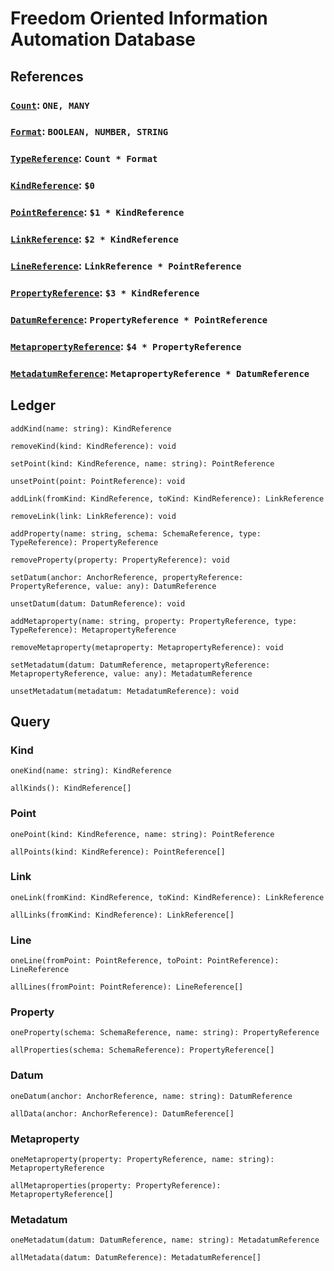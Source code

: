 # Freedom Oriented Information Automation Database

## References

### [`Count`](https://github.com/AriChivukula/foia-db/blob/master/source/reference/TypeReference.ts): `ONE, MANY`

### [`Format`](https://github.com/AriChivukula/foia-db/blob/master/source/reference/TypeReference.ts): `BOOLEAN, NUMBER, STRING`

### [`TypeReference`](https://github.com/AriChivukula/foia-db/blob/master/source/reference/TypeReference.ts): `Count * Format`

### [`KindReference`](https://github.com/AriChivukula/foia-db/blob/master/source/reference/KindReference.ts): `$0`

### [`PointReference`](https://github.com/AriChivukula/foia-db/blob/master/source/reference/PointReference.ts): `$1 * KindReference`

### [`LinkReference`](https://github.com/AriChivukula/foia-db/blob/master/source/reference/LinkReference.ts): `$2 * KindReference`

### [`LineReference`](https://github.com/AriChivukula/foia-db/blob/master/source/reference/LineReference.ts): `LinkReference * PointReference`

### [`PropertyReference`](https://github.com/AriChivukula/foia-db/blob/master/source/reference/PropertyReference.ts): `$3 * KindReference`

### [`DatumReference`](https://github.com/AriChivukula/foia-db/blob/master/source/reference/DatumReference.ts): `PropertyReference * PointReference`

### [`MetapropertyReference`](https://github.com/AriChivukula/foia-db/blob/master/source/reference/MetapropertyReference.ts): `$4 * PropertyReference`

### [`MetadatumReference`](https://github.com/AriChivukula/foia-db/blob/master/source/reference/MetadatumReference.ts): `MetapropertyReference * DatumReference`

## Ledger

`addKind(name: string): KindReference`

`removeKind(kind: KindReference): void`

`setPoint(kind: KindReference, name: string): PointReference`

`unsetPoint(point: PointReference): void`

`addLink(fromKind: KindReference, toKind: KindReference): LinkReference`

`removeLink(link: LinkReference): void`

`addProperty(name: string, schema: SchemaReference, type: TypeReference): PropertyReference`

`removeProperty(property: PropertyReference): void`

`setDatum(anchor: AnchorReference, propertyReference: PropertyReference, value: any): DatumReference`

`unsetDatum(datum: DatumReference): void`

`addMetaproperty(name: string, property: PropertyReference, type: TypeReference): MetapropertyReference`

`removeMetaproperty(metaproperty: MetapropertyReference): void`

`setMetadatum(datum: DatumReference, metapropertyReference: MetapropertyReference, value: any): MetadatumReference`

`unsetMetadatum(metadatum: MetadatumReference): void`

## Query

### Kind

`oneKind(name: string): KindReference`

`allKinds(): KindReference[]`

### Point

`onePoint(kind: KindReference, name: string): PointReference`

`allPoints(kind: KindReference): PointReference[]`

### Link

`oneLink(fromKind: KindReference, toKind: KindReference): LinkReference`

`allLinks(fromKind: KindReference): LinkReference[]`

### Line

`oneLine(fromPoint: PointReference, toPoint: PointReference): LineReference`

`allLines(fromPoint: PointReference): LineReference[]`

### Property

`oneProperty(schema: SchemaReference, name: string): PropertyReference`

`allProperties(schema: SchemaReference): PropertyReference[]`

### Datum

`oneDatum(anchor: AnchorReference, name: string): DatumReference`

`allData(anchor: AnchorReference): DatumReference[]`

### Metaproperty

`oneMetaproperty(property: PropertyReference, name: string): MetapropertyReference`

`allMetaproperties(property: PropertyReference): MetapropertyReference[]`

### Metadatum

`oneMetadatum(datum: DatumReference, name: string): MetadatumReference`

`allMetadata(datum: DatumReference): MetadatumReference[]`
